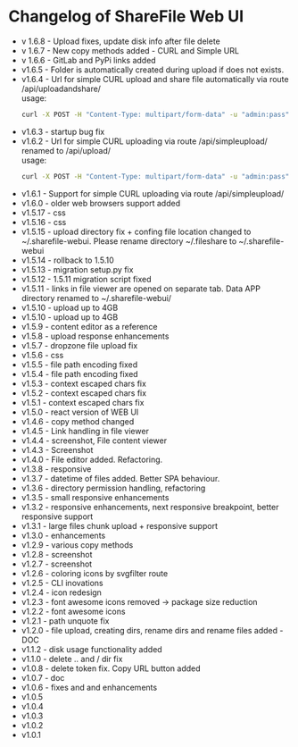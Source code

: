 # Changelog of ShareFile Web UI

- v 1.6.8 - Upload fixes, update disk info after file delete
- v 1.6.7 - New copy methods added - CURL and Simple URL
- v 1.6.6 - GitLab and PyPi links added
- v1.6.5 - Folder is automatically created during upload if does not exists.
- v1.6.4 - Url for simple CURL upload and share file automatically via route /api/uploadandshare/  
    usage:
    ```bash
    curl -X POST -H "Content-Type: multipart/form-data" -u "admin:pass" -F "file=@FILENAME" "http://localhost:7777/api/uploadandshare/DIRECTORY"
    ```
- v1.6.3 - startup bug fix
- v1.6.2 - Url for simple CURL uploading via route /api/simpleupload/ renamed to /api/upload/  
    usage:
    ```bash
    curl -X POST -H "Content-Type: multipart/form-data" -u "admin:pass" -F "file=@FILENAME" "http://localhost:7777/api/upload/DIRECTORY"
    ``` 
- v1.6.1 - Support for simple CURL uploading via route /api/simpleupload/
- v1.6.0 - older web browsers support added
- v1.5.17 - css
- v1.5.16 - css
- v1.5.15 - upload directory fix + confing file location changed to ~/.sharefile-webui. Please rename directory ~/.fileshare to ~/.sharefile-webui
- v1.5.14 - rollback to 1.5.10
- v1.5.13 - migration setup.py fix
- v1.5.12 - 1.5.11 migration script fixed
- v1.5.11 - links in file viewer are opened on separate tab. Data APP directory renamed to ~/.sharefile-webui/
- v1.5.10 - upload up to 4GB
- v1.5.10 - upload up to 4GB
- v1.5.9 - content editor as a reference
- v1.5.8 - upload response enhancements
- v1.5.7 - dropzone file upload fix
- v1.5.6 - css
- v1.5.5 - file path encoding fixed
- v1.5.4 - file path encoding fixed
- v1.5.3 - context escaped chars fix
- v1.5.2 - context escaped chars fix
- v1.5.1 - context escaped chars fix
- v1.5.0 - react version of WEB UI
- v1.4.6 - copy method changed
- v1.4.5 - Link handling in file viewer
- v1.4.4 - screenshot, File content viewer
- v1.4.3 - Screenshot
- v1.4.0 - File editor added. Refactoring.
- v1.3.8 - responsive
- v1.3.7 - datetime of files added. Better SPA behaviour.
- v1.3.6 - directory permission handling, refactoring
- v1.3.5 - small responsive enhancements
- v1.3.2 - responsive enhancements, next responsive breakpoint, better responsive support
- v1.3.1 - large files chunk upload + responsive support
- v1.3.0 - enhancements
- v1.2.9 - various copy methods
- v1.2.8 - screenshot
- v1.2.7 - screenshot
- v1.2.6 - coloring icons by svgfilter route
- v1.2.5 - CLI inovations
- v1.2.4 - icon redesign
- v1.2.3 - font awesome icons removed -> package size reduction
- v1.2.2 - font awesome icons
- v1.2.1 - path unquote fix
- v1.2.0 - file upload, creating dirs, rename dirs and rename files added - DOC
- v1.1.2 - disk usage functionality added
- v1.1.0 - delete .. and / dir fix
- v1.0.8 - delete token fix. Copy URL button added
- v1.0.7 - doc
- v1.0.6 - fixes and and enhancements
- v1.0.5
- v1.0.4
- v1.0.3
- v1.0.2
- v1.0.1